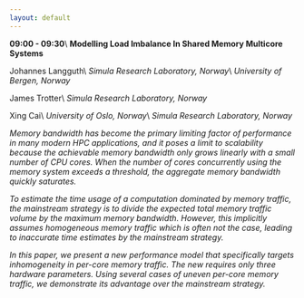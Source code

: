 ```yaml
---
layout: default
---
```


**09:00 - 09:30**\\
**Modelling Load Imbalance In Shared Memory Multicore Systems**

Johannes Langguth\\
_Simula Research Laboratory, Norway_\\
_University of Bergen, Norway_ 

James Trotter\\
_Simula Research Laboratory, Norway_

Xing Cai\\
_University of Oslo, Norway_\\
_Simula Research Laboratory, Norway_

_Memory bandwidth has become the primary limiting factor of performance in many modern HPC applications, and it poses a limit to scalability because the achievable memory bandwidth only grows linearly with a small number of CPU cores. When the number of cores concurrently using the memory system exceeds a threshold, the aggregate memory bandwidth quickly saturates._

_To estimate the time usage of a computation dominated by memory traffic, the mainstream strategy is to divide the expected total memory traffic volume by the maximum memory bandwidth. However, this implicitly assumes homogeneous memory traffic which is often not the case, leading to inaccurate time estimates by the mainstream strategy._

_In this paper, we present a new performance model that specifically targets inhomogeneity in per-core memory traffic. The new requires only three hardware parameters. Using several cases of uneven per-core memory traffic, we demonstrate its advantage over the mainstream strategy._
